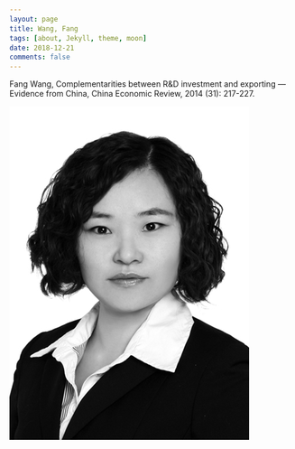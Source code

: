 ```yaml
---
layout: page
title: Wang, Fang
tags: [about, Jekyll, theme, moon]
date: 2018-12-21
comments: false
---
```


Fang Wang, Complementarities between R&D investment and exporting — Evidence from China, China Economic Review, 2014 (31): 217-227. 

![图片测试](../assets/img/wf.jpg)
